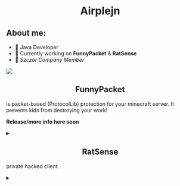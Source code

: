 <h1 align="center">Airplejn</h1> 

<h2 align="left">About me:</h1>

- 💬 Java Developer
- 🤔 Currently working on **FunnyPacket** & **RatSense**
- 🐀 *Szczór Company Member*

[![](https://github-readme-stats.vercel.app/api?username=Airplejn&theme=dracula)](https://github.com/anuraghazra/github-readme-stats)
<!-- 
[![](https://github-readme-stats.vercel.app/api/top-langs/?username=Airplejn&layout=compact)](https://github.com/anuraghazra/github-readme-stats)
Not important rn 
-->


<h2 align="center">FunnyPacket</h1>

is packet-based (ProtocolLib) protection for your minecraft server.
It prevents kids from destroying your work!

**Release/more info here soon**

<details><summary></summary> 
<p>
  
<h3 align="center">Packet Checks:</h1>
  
- **A** (Basic check for *spamming packets*)
- **B** (Packet *value* check)
- Soon more

</p>
</details>

<h2 align="center">RatSense</h1>

private hacked client.

<details><summary></summary> 
<p>

Dont ask for it because probably it will never be public.
  
</p>
</details>
